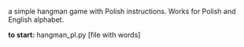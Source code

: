 a simple hangman game with Polish instructions. Works for Polish and English alphabet.




<b>to start:</b>
hangman_pl.py [file with words]
